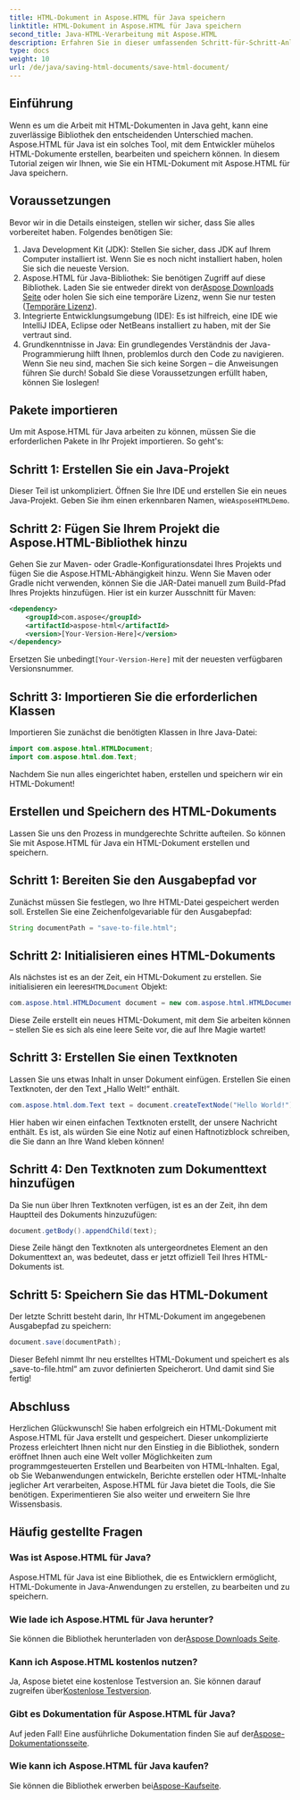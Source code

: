 ```yaml
---
title: HTML-Dokument in Aspose.HTML für Java speichern
linktitle: HTML-Dokument in Aspose.HTML für Java speichern
second_title: Java-HTML-Verarbeitung mit Aspose.HTML
description: Erfahren Sie in dieser umfassenden Schritt-für-Schritt-Anleitung für Anfänger und Experten, wie Sie HTML-Dokumente mit Aspose.HTML für Java speichern.
type: docs
weight: 10
url: /de/java/saving-html-documents/save-html-document/
---
```

## Einführung
Wenn es um die Arbeit mit HTML-Dokumenten in Java geht, kann eine zuverlässige Bibliothek den entscheidenden Unterschied machen. Aspose.HTML für Java ist ein solches Tool, mit dem Entwickler mühelos HTML-Dokumente erstellen, bearbeiten und speichern können. In diesem Tutorial zeigen wir Ihnen, wie Sie ein HTML-Dokument mit Aspose.HTML für Java speichern. 
## Voraussetzungen
Bevor wir in die Details einsteigen, stellen wir sicher, dass Sie alles vorbereitet haben. Folgendes benötigen Sie:
1. Java Development Kit (JDK): Stellen Sie sicher, dass JDK auf Ihrem Computer installiert ist. Wenn Sie es noch nicht installiert haben, holen Sie sich die neueste Version.
2.  Aspose.HTML für Java-Bibliothek: Sie benötigen Zugriff auf diese Bibliothek. Laden Sie sie entweder direkt von der[Aspose Downloads Seite](https://releases.aspose.com/html/java/) oder holen Sie sich eine temporäre Lizenz, wenn Sie nur testen ([Temporäre Lizenz](https://purchase.aspose.com/temporary-license/)).
3. Integrierte Entwicklungsumgebung (IDE): Es ist hilfreich, eine IDE wie IntelliJ IDEA, Eclipse oder NetBeans installiert zu haben, mit der Sie vertraut sind.
4. Grundkenntnisse in Java: Ein grundlegendes Verständnis der Java-Programmierung hilft Ihnen, problemlos durch den Code zu navigieren. Wenn Sie neu sind, machen Sie sich keine Sorgen – die Anweisungen führen Sie durch!
Sobald Sie diese Voraussetzungen erfüllt haben, können Sie loslegen!
## Pakete importieren
Um mit Aspose.HTML für Java arbeiten zu können, müssen Sie die erforderlichen Pakete in Ihr Projekt importieren. So geht's:
## Schritt 1: Erstellen Sie ein Java-Projekt
 Dieser Teil ist unkompliziert. Öffnen Sie Ihre IDE und erstellen Sie ein neues Java-Projekt. Geben Sie ihm einen erkennbaren Namen, wie`AsposeHTMLDemo`.
## Schritt 2: Fügen Sie Ihrem Projekt die Aspose.HTML-Bibliothek hinzu
Gehen Sie zur Maven- oder Gradle-Konfigurationsdatei Ihres Projekts und fügen Sie die Aspose.HTML-Abhängigkeit hinzu. Wenn Sie Maven oder Gradle nicht verwenden, können Sie die JAR-Datei manuell zum Build-Pfad Ihres Projekts hinzufügen. Hier ist ein kurzer Ausschnitt für Maven:
```xml
<dependency>
    <groupId>com.aspose</groupId>
    <artifactId>aspose-html</artifactId>
    <version>[Your-Version-Here]</version>
</dependency>
```
 Ersetzen Sie unbedingt`[Your-Version-Here]` mit der neuesten verfügbaren Versionsnummer.
## Schritt 3: Importieren Sie die erforderlichen Klassen
Importieren Sie zunächst die benötigten Klassen in Ihre Java-Datei:
```java
import com.aspose.html.HTMLDocument;
import com.aspose.html.dom.Text;
```
Nachdem Sie nun alles eingerichtet haben, erstellen und speichern wir ein HTML-Dokument!
## Erstellen und Speichern des HTML-Dokuments
Lassen Sie uns den Prozess in mundgerechte Schritte aufteilen. So können Sie mit Aspose.HTML für Java ein HTML-Dokument erstellen und speichern.
## Schritt 1: Bereiten Sie den Ausgabepfad vor
Zunächst müssen Sie festlegen, wo Ihre HTML-Datei gespeichert werden soll. Erstellen Sie eine Zeichenfolgevariable für den Ausgabepfad:
```java
String documentPath = "save-to-file.html";
```
## Schritt 2: Initialisieren eines HTML-Dokuments
 Als nächstes ist es an der Zeit, ein HTML-Dokument zu erstellen. Sie initialisieren ein leeres`HTMLDocument` Objekt:
```java
com.aspose.html.HTMLDocument document = new com.aspose.html.HTMLDocument();
```
Diese Zeile erstellt ein neues HTML-Dokument, mit dem Sie arbeiten können – stellen Sie es sich als eine leere Seite vor, die auf Ihre Magie wartet!
## Schritt 3: Erstellen Sie einen Textknoten
Lassen Sie uns etwas Inhalt in unser Dokument einfügen. Erstellen Sie einen Textknoten, der den Text „Hallo Welt!“ enthält.
```java
com.aspose.html.dom.Text text = document.createTextNode("Hello World!");
```
Hier haben wir einen einfachen Textknoten erstellt, der unsere Nachricht enthält. Es ist, als würden Sie eine Notiz auf einen Haftnotizblock schreiben, die Sie dann an Ihre Wand kleben können!
## Schritt 4: Den Textknoten zum Dokumenttext hinzufügen
Da Sie nun über Ihren Textknoten verfügen, ist es an der Zeit, ihn dem Hauptteil des Dokuments hinzuzufügen:
```java
document.getBody().appendChild(text);
```
Diese Zeile hängt den Textknoten als untergeordnetes Element an den Dokumenttext an, was bedeutet, dass er jetzt offiziell Teil Ihres HTML-Dokuments ist.
## Schritt 5: Speichern Sie das HTML-Dokument
Der letzte Schritt besteht darin, Ihr HTML-Dokument im angegebenen Ausgabepfad zu speichern:
```java
document.save(documentPath);
```
Dieser Befehl nimmt Ihr neu erstelltes HTML-Dokument und speichert es als „save-to-file.html“ am zuvor definierten Speicherort. Und damit sind Sie fertig!
## Abschluss
Herzlichen Glückwunsch! Sie haben erfolgreich ein HTML-Dokument mit Aspose.HTML für Java erstellt und gespeichert. Dieser unkomplizierte Prozess erleichtert Ihnen nicht nur den Einstieg in die Bibliothek, sondern eröffnet Ihnen auch eine Welt voller Möglichkeiten zum programmgesteuerten Erstellen und Bearbeiten von HTML-Inhalten.
Egal, ob Sie Webanwendungen entwickeln, Berichte erstellen oder HTML-Inhalte jeglicher Art verarbeiten, Aspose.HTML für Java bietet die Tools, die Sie benötigen. Experimentieren Sie also weiter und erweitern Sie Ihre Wissensbasis.
## Häufig gestellte Fragen
### Was ist Aspose.HTML für Java?  
Aspose.HTML für Java ist eine Bibliothek, die es Entwicklern ermöglicht, HTML-Dokumente in Java-Anwendungen zu erstellen, zu bearbeiten und zu speichern.
### Wie lade ich Aspose.HTML für Java herunter?  
 Sie können die Bibliothek herunterladen von der[Aspose Downloads Seite](https://releases.aspose.com/html/java/).
### Kann ich Aspose.HTML kostenlos nutzen?  
 Ja, Aspose bietet eine kostenlose Testversion an. Sie können darauf zugreifen über[Kostenlose Testversion](https://releases.aspose.com/).
### Gibt es Dokumentation für Aspose.HTML für Java?  
 Auf jeden Fall! Eine ausführliche Dokumentation finden Sie auf der[Aspose-Dokumentationsseite](https://reference.aspose.com/html/java/).
### Wie kann ich Aspose.HTML für Java kaufen?  
 Sie können die Bibliothek erwerben bei[Aspose-Kaufseite](https://purchase.aspose.com/buy).